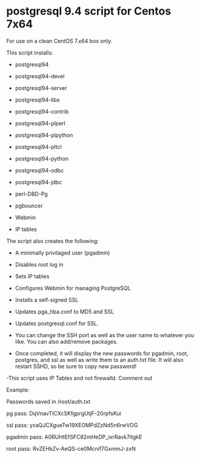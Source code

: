 # postgresql 9.4 script for Centos 7x64

For use on a clean CentOS 7.x64 box only.

This script installs:

- postgresql94 

- postgresql94-devel

- postgresql94-server 

- postgresql94-libs 

- postgresql94-contrib 

- postgresql94-plperl 

- postgresql94-plpython 

- postgresql94-pltcl 

- postgresql94-python 

- postgresql94-odbc 

- postgresql94-jdbc 

- perl-DBD-Pg 

- pgbouncer

- Webmin

- IP tables

The script also creates the following:

- A minimally privilaged user (pgadmin)

- Disables root log in

- Sets IP tables

- Configures Webmin for managing PostgreSQL

- Installs a self-signed SSL

- Updates pga_hba.conf to MD5 and SSL

- Updates postgresql.conf for SSL.

- You can change the SSH port as well as the user name to whatever you like.  You can also add/remove packages.

- Once completed, it will display the new passwords for pgadmin, root, postgres, and ssl as well as write them to an auth.txt file.  It will also restart SSHD, so be sure to copy new password!

-This script uses IP Tables and not firewalld. Comment out 


Example:

Passwords saved in /root/auth.txt

pg pass: DqVnavTlCXcSKfgprgUtjF-20rpfsKui

ssl pass: yxaQJCXgueTw19XEOMPdZzNd5n6rwVOG

pgadmin pass: A0RUHtEfSFC82mHeDP_ixrRavk7itgkE

root pass: RvZEHkZv-AeQS-ce0Mcnif7GxmmJ-zxN
